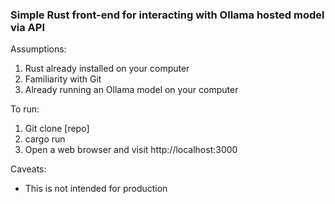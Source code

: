 ### Simple Rust front-end for interacting with Ollama hosted model via API

Assumptions:
1. Rust already installed on your computer
2. Familiarity with Git
3. Already running an Ollama model on your computer

To run:
1. Git clone [repo]
2. cargo run 
3. Open a web browser and visit http://localhost:3000

Caveats:
- This is not intended for production